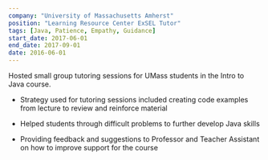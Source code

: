 ```yaml
---
company: "University of Massachusetts Amherst"
position: "Learning Resource Center ExSEL Tutor"
tags: [Java, Patience, Empathy, Guidance]
start_date: 2017-06-01
end_date: 2017-09-01
date: 2016-06-01
---
```


Hosted small group tutoring sessions for UMass students in the Intro to Java course.
* Strategy used for tutoring sessions included creating code examples from lecture to review and reinforce material

* Helped students through difficult problems to further develop Java skills

* Providing feedback and suggestions to Professor and Teacher Assistant on how to improve support for the course
